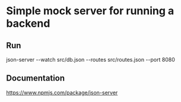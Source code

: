# Simple mock server for running a backend

## Run
json-server --watch src/db.json --routes src/routes.json --port 8080


## Documentation
https://www.npmjs.com/package/json-server